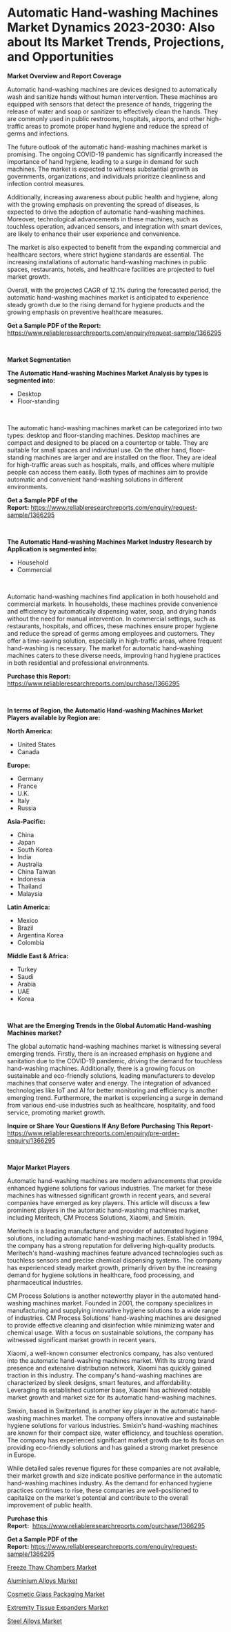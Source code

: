<p><h1>Automatic Hand-washing Machines Market Dynamics 2023-2030: Also about Its Market Trends, Projections, and Opportunities</h1></p><p><strong>Market Overview and Report Coverage</strong></p>
<p><p>Automatic hand-washing machines are devices designed to automatically wash and sanitize hands without human intervention. These machines are equipped with sensors that detect the presence of hands, triggering the release of water and soap or sanitizer to effectively clean the hands. They are commonly used in public restrooms, hospitals, airports, and other high-traffic areas to promote proper hand hygiene and reduce the spread of germs and infections.</p><p>The future outlook of the automatic hand-washing machines market is promising. The ongoing COVID-19 pandemic has significantly increased the importance of hand hygiene, leading to a surge in demand for such machines. The market is expected to witness substantial growth as governments, organizations, and individuals prioritize cleanliness and infection control measures.</p><p>Additionally, increasing awareness about public health and hygiene, along with the growing emphasis on preventing the spread of diseases, is expected to drive the adoption of automatic hand-washing machines. Moreover, technological advancements in these machines, such as touchless operation, advanced sensors, and integration with smart devices, are likely to enhance their user experience and convenience.</p><p>The market is also expected to benefit from the expanding commercial and healthcare sectors, where strict hygiene standards are essential. The increasing installations of automatic hand-washing machines in public spaces, restaurants, hotels, and healthcare facilities are projected to fuel market growth.</p><p>Overall, with the projected CAGR of 12.1% during the forecasted period, the automatic hand-washing machines market is anticipated to experience steady growth due to the rising demand for hygiene products and the growing emphasis on preventive healthcare measures.</p></p>
<p><strong>Get a Sample PDF of the Report:</strong> <a href="https://www.reliableresearchreports.com/enquiry/request-sample/1366295">https://www.reliableresearchreports.com/enquiry/request-sample/1366295</a></p>
<p>&nbsp;</p>
<p><strong>Market Segmentation</strong></p>
<p><strong>The Automatic Hand-washing Machines Market Analysis by types is segmented into:</strong></p>
<p><ul><li>Desktop</li><li>Floor-standing</li></ul></p>
<p>&nbsp;</p>
<p><p>The automatic hand-washing machines market can be categorized into two types: desktop and floor-standing machines. Desktop machines are compact and designed to be placed on a countertop or table. They are suitable for small spaces and individual use. On the other hand, floor-standing machines are larger and are installed on the floor. They are ideal for high-traffic areas such as hospitals, malls, and offices where multiple people can access them easily. Both types of machines aim to provide automatic and convenient hand-washing solutions in different environments.</p></p>
<p><strong>Get a Sample PDF of the Report:</strong>&nbsp;<a href="https://www.reliableresearchreports.com/enquiry/request-sample/1366295">https://www.reliableresearchreports.com/enquiry/request-sample/1366295</a></p>
<p>&nbsp;</p>
<p><strong>The Automatic Hand-washing Machines Market Industry Research by Application is segmented into:</strong></p>
<p><ul><li>Household</li><li>Commercial</li></ul></p>
<p>&nbsp;</p>
<p><p>Automatic hand-washing machines find application in both household and commercial markets. In households, these machines provide convenience and efficiency by automatically dispensing water, soap, and drying hands without the need for manual intervention. In commercial settings, such as restaurants, hospitals, and offices, these machines ensure proper hygiene and reduce the spread of germs among employees and customers. They offer a time-saving solution, especially in high-traffic areas, where frequent hand-washing is necessary. The market for automatic hand-washing machines caters to these diverse needs, improving hand hygiene practices in both residential and professional environments.</p></p>
<p><strong>Purchase this Report:</strong>&nbsp; <a href="https://www.reliableresearchreports.com/purchase/1366295">https://www.reliableresearchreports.com/purchase/1366295</a></p>
<p>&nbsp;</p>
<p><strong>In terms of Region, the Automatic Hand-washing Machines Market Players available by Region are:</strong></p>
<p>
    <p> <strong> North America: </strong>
        <ul>
            <li>United States</li>
            <li>Canada</li>
        </ul>
        </p> 
    <p> <strong> Europe: </strong>
        <ul>
            <li>Germany</li>
            <li>France</li>
            <li>U.K.</li>
            <li>Italy</li>
            <li>Russia</li>
        </ul>
        </p> 
    <p> <strong> Asia-Pacific: </strong>
        <ul>
            <li>China</li>
            <li>Japan</li>
            <li>South Korea</li>
            <li>India</li>
            <li>Australia</li>
            <li>China Taiwan</li>
            <li>Indonesia</li>
            <li>Thailand</li>
            <li>Malaysia</li>
        </ul>
        </p> 
    <p> <strong> Latin America: </strong>
        <ul>
            <li>Mexico</li>
            <li>Brazil</li>
            <li>Argentina Korea</li>
            <li>Colombia</li>
        </ul>
        </p> 
    <p> <strong> Middle East & Africa: </strong>
        <ul>
            <li>Turkey</li>
            <li>Saudi</li>
            <li>Arabia</li>
            <li>UAE</li>
            <li>Korea</li>
        </ul>
    </p>
    </p>
<p>&nbsp;</p>
<p><strong>What are the Emerging Trends in the Global Automatic Hand-washing Machines market?</strong></p>
<p><p>The global automatic hand-washing machines market is witnessing several emerging trends. Firstly, there is an increased emphasis on hygiene and sanitation due to the COVID-19 pandemic, driving the demand for touchless hand-washing machines. Additionally, there is a growing focus on sustainable and eco-friendly solutions, leading manufacturers to develop machines that conserve water and energy. The integration of advanced technologies like IoT and AI for better monitoring and efficiency is another emerging trend. Furthermore, the market is experiencing a surge in demand from various end-use industries such as healthcare, hospitality, and food service, promoting market growth.</p></p>
<p><strong>Inquire or Share Your Questions If Any Before Purchasing This Report</strong>- <a href="https://www.reliableresearchreports.com/enquiry/pre-order-enquiry/1366295">https://www.reliableresearchreports.com/enquiry/pre-order-enquiry/1366295</a></p>
<p>&nbsp;</p>
<p><strong>Major Market Players</strong></p>
<p><p>Automatic hand-washing machines are modern advancements that provide enhanced hygiene solutions for various industries. The market for these machines has witnessed significant growth in recent years, and several companies have emerged as key players. This article will discuss a few prominent players in the automatic hand-washing machines market, including Meritech, CM Process Solutions, Xiaomi, and Smixin.</p><p>Meritech is a leading manufacturer and provider of automated hygiene solutions, including automatic hand-washing machines. Established in 1994, the company has a strong reputation for delivering high-quality products. Meritech's hand-washing machines feature advanced technologies such as touchless sensors and precise chemical dispensing systems. The company has experienced steady market growth, primarily driven by the increasing demand for hygiene solutions in healthcare, food processing, and pharmaceutical industries.</p><p>CM Process Solutions is another noteworthy player in the automated hand-washing machines market. Founded in 2001, the company specializes in manufacturing and supplying innovative hygiene solutions to a wide range of industries. CM Process Solutions' hand-washing machines are designed to provide effective cleaning and disinfection while minimizing water and chemical usage. With a focus on sustainable solutions, the company has witnessed significant market growth in recent years.</p><p>Xiaomi, a well-known consumer electronics company, has also ventured into the automatic hand-washing machines market. With its strong brand presence and extensive distribution network, Xiaomi has quickly gained traction in this industry. The company's hand-washing machines are characterized by sleek designs, smart features, and affordability. Leveraging its established customer base, Xiaomi has achieved notable market growth and market size for its automatic hand-washing machines.</p><p>Smixin, based in Switzerland, is another key player in the automatic hand-washing machines market. The company offers innovative and sustainable hygiene solutions for various industries. Smixin's hand-washing machines are known for their compact size, water efficiency, and touchless operation. The company has experienced significant market growth due to its focus on providing eco-friendly solutions and has gained a strong market presence in Europe.</p><p>While detailed sales revenue figures for these companies are not available, their market growth and size indicate positive performance in the automatic hand-washing machines industry. As the demand for enhanced hygiene practices continues to rise, these companies are well-positioned to capitalize on the market's potential and contribute to the overall improvement of public health.</p></p>
<p><strong>Purchase this Report:</strong>&nbsp;&nbsp;<a href="https://www.reliableresearchreports.com/purchase/1366295">https://www.reliableresearchreports.com/purchase/1366295</a></p>
<p></p>
<p><strong>Get a Sample PDF of the Report:</strong>&nbsp;<a href="https://www.reliableresearchreports.com/enquiry/request-sample/1366295">https://www.reliableresearchreports.com/enquiry/request-sample/1366295</a></p>
<p><p><a href="https://medium.com/@beaublock2023/freeze-thaw-chambers-market-size-cagr-trends-2024-2030-d504d19201db">Freeze Thaw Chambers Market</a></p><p><a href="https://www.linkedin.com/pulse/aluminium-alloys-market-research-report-provides-thorough-yl7uc/">Aluminium Alloys Market</a></p><p><a href="https://www.linkedin.com/pulse/cosmetic-glass-packaging-market-challenges-opportunities-growth-jznhe/">Cosmetic Glass Packaging Market</a></p><p><a href="https://medium.com/@ulicesweber/extremity-tissue-expanders-market-size-cagr-trends-2024-2030-9ef80133490c">Extremity Tissue Expanders Market</a></p><p><a href="https://www.linkedin.com/pulse/steel-alloys-market-insights-players-forecast-till-2030-pc7nc/">Steel Alloys Market</a></p></p>